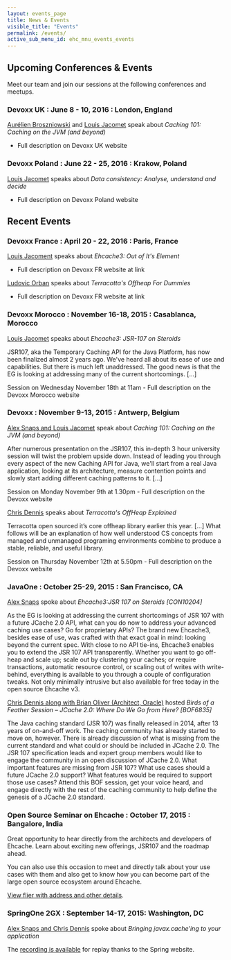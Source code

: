 ```yaml
---
layout: events_page
title: News & Events
visible_title: "Events"
permalink: /events/
active_sub_menu_id: ehc_mnu_events_events
---
```


## Upcoming Conferences & Events
Meet our team and join our sessions at the following conferences and meetups.

### Devoxx UK : June 8 - 10, 2016 : London, England

[Aurélien Broszniowski](http://cfp.devoxx.co.uk/2016/speaker/aurelien_broszniowski) and [Louis Jacomet](http://cfp.devoxx.co.uk/2016/speaker/louis_jacomet) speak about _Caching 101: Caching on the JVM (and beyond)_
- Full description on Devoxx UK website

### Devoxx Poland : June 22 - 25, 2016 : Krakow, Poland

[Louis Jacomet](http://cfp.devoxx.pl/2016/speaker/louis_jacomet) speaks about _Data consistency: Analyse, understand and decide_
- Full description on Devoxx Poland website

## Recent Events


### Devoxx France : April 20 - 22, 2016 : Paris, France

[Louis Jacoment](http://cfp.devoxx.fr/2016/speaker/louis_jacomet) speaks about _Ehcache3: Out of It's Element_
- Full description on Devoxx FR website at link

[Ludovic Orban](http://cfp.devoxx.fr/2016/speaker/ludovic_orban) speaks about _Terracotta's Offheap For Dummies_
- Full description on Devoxx FR website at link

### Devoxx Morocco : November 16-18, 2015 : Casablanca, Morocco
[Louis Jacomet](http://cfp.devoxx.ma/2015/talk/FDX-7262/Ehcache3:_JSR107_on_steroids) speaks about _Ehcache3: JSR-107 on Steroids_

JSR107, aka the Temporary Caching API for the Java Platform, has now been finalized almost 2 years ago. We've heard all about its ease of use and capabilities. But there is much left unaddressed. The good news is that the EG is looking at addressing many of the current shortcomings. [...]

Session on Wednesday November 18th at 11am - Full description on the Devoxx Morocco website

### Devoxx : November 9-13, 2015 : Antwerp, Belgium

[Alex Snaps and Louis Jacomet](http://cfp.devoxx.be/2015/talk/KVW-1306/Caching_101:_Caching_on_the_JVM_(and_beyond)) speak about _Caching 101: Caching on the JVM (and beyond)_

After numerous presentation on the JSR107, this in-depth 3 hour university session will twist the problem upside down. Instead of leading you through every aspect of the new Caching API for Java, we'll start from a real Java application, looking at its architecture, measure contention points and slowly start adding different caching patterns to it. [...]

Session on Monday November 9th at 1.30pm - Full description on the Devoxx website

[Chris Dennis](http://cfp.devoxx.be/2015/talk/AYH-2795/Terracotta%E2%80%99s_OffHeap_Explained) speaks about _Terracotta's OffHeap Explained_

Terracotta open sourced it’s core offheap library earlier this year. [...] What follows will be an explanation of how well understood CS concepts from managed and unmanaged programing environments combine to produce a stable, reliable, and useful library.

Session on Thursday November 12th at 5.50pm - Full description on the Devoxx website

### JavaOne : October 25-29, 2015 : San Francisco, CA
[Alex Snaps](https://events.rainfocus.com/oow15/catalog/oracle.jsp?event=javaone&search=snaps&search.event=javaoneEvent) spoke about _Ehcache3:JSR 107 on Steroids [CON10204]_

As the EG is looking at addressing the current shortcomings of JSR 107 with a future JCache 2.0 API, what can you do now to address your advanced caching use cases? Go for proprietary APIs? The brand new Ehcache3, besides ease of use, was crafted with that exact goal in mind: looking beyond the current spec. With close to no API tie-ins, Ehcache3 enables you to extend the JSR 107 API transparently. Whether you want to go off-heap and scale up; scale out by clustering your caches; or require transactions, automatic resource control, or scaling out of writes with write-behind, everything is available to you through a couple of configuration tweaks. Not only minimally intrusive but also available for free today in the open source Ehcache v3.

[Chris Dennis along with Brian Oliver (Architect, Oracle)](https://events.rainfocus.com/oow15/catalog/oracle.jsp?event=javaone&search=dennis&search.event=javaoneEvent) hosted _Birds of a Feather Session – JCache 2.0: Where Do We Go from Here? [BOF6835]_

The Java caching standard (JSR 107) was finally released in 2014, after 13 years of on-and-off work. The caching community has already started to move on, however. There is already discussion of what is missing from the current standard and what could or should be included in JCache 2.0. The JSR 107 specification leads and expert group members would like to engage the community in an open discussion of JCache 2.0. What important features are missing from JSR 107? What use cases should a future JCache 2.0 support? What features would be required to support those use cases? Attend this BOF session, get your voice heard, and engage directly with the rest of the caching community to help define the genesis of a JCache 2.0 standard.

### Open Source Seminar on Ehcache : October 17, 2015 : Bangalore, India

Great opportunity to hear directly from the architects and developers of Ehcache.
Learn about exciting new offerings, JSR107 and the roadmap ahead.

You can also use this occasion to meet and directly talk about your use cases with them and also get to know how you can become part of the large open source ecosystem around Ehcache.

[View flier with address and other details](ehcache_a3_poster.jpg).

### SpringOne 2GX : September 14-17, 2015: Washington, DC
[Alex Snaps and Chris Dennis](https://2015.event.springone2gx.com/schedule/sessions/bringing_javax_cache_ing_to_your_application.html) spoke about _Bringing javax.cache’ing to your application_

The [recording is available](http://spring.io/blog/2015/10/19/springone2gx-2015-replay-bringing-javax-cache-ing-to-your-application) for replay thanks to the Spring website.
